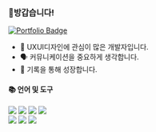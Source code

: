 ### 👋방갑습니다!
<a href="https://www.notion.so/sunjuhyeon/juhyeon-Sun-ae947db426224682935ee15e4bfe4cc6" rel="nofollow"><img src="https://camo.githubusercontent.com/7b52987348ec07a88dfcf2604277007919a82e7e9ee1577dba51b3b5e4c6c273/68747470733a2f2f696d672e736869656c64732e696f2f62616467652f506f7274666f6c696f2d6666666666663f7374796c653d666c61742d737175617265266c6f676f3d4e6f74696f6e266c6f676f436f6c6f723d626c61636b266c696e6b3d68747470733a2f2f7777772e6e6f74696f6e2e736f2f47656f6e2d4c65652d3061326561643830376563323437393162356637356135643039373466636138" alt="Portfolio Badge" data-canonical-src="https://img.shields.io/badge/Portfolio-ffffff?style=flat-square&amp;logo=Notion&amp;logoColor=black&amp;link=https://www.notion.so/sunjuhyeon/juhyeon-Sun-ae947db426224682935ee15e4bfe4cc6" style="max-width: 100%;"></a>
<br/>
<ul>
  <li> 🌈 UXUI디자인에 관심이 많은 개발자입니다.</li>
  <li> 🗣️ 커뮤니케이션을 중요하게 생각합니다.</li>
  <li> 📖 기록을 통해 성장합니다.</li>
</ul>
<div style="margin-top=10px"><h4>📚 언어 및 도구</h1></div>
<p>
<img src="https://img.shields.io/badge/javascript-F7DF1E?style=flat-square&logo=javascript&logoColor=white"/>
<img src="https://img.shields.io/badge/react-61DAFB?style=flat-square&logo=react&logoColor=white"/>
<img src="https://img.shields.io/badge/vue-4FC08D?style=flat-square&logo=vuedotjs&logoColor=white"/>
<img src="https://img.shields.io/badge/scss-CC6699?style=flat-square&logo=sass&logoColor=white"/><br/>
<img src="https://img.shields.io/badge/node-339933?style=flat-square&logo=nodedotjs&logoColor=white"/>
<img src="https://img.shields.io/badge/express-000000?style=flat-square&logo=express&logoColor=white"/>
<img src="https://img.shields.io/badge/mysql-4479A1?style=flat-square&logo=mysql&logoColor=white"/>
</p>
<!--
**Sunjuhyeon/Sunjuhyeon** is a ✨ _special_ ✨ repository because its `README.md` (this file) appears on your GitHub profile.

Here are some ideas to get you started:

- 🔭 I’m currently working on ...
- 🌱 I’m currently learning ...
- 👯 I’m looking to collaborate on ...
- 🤔 I’m looking for help with ...
- 💬 Ask me about ...
- 📫 How to reach me: ...
- 😄 Pronouns: ...
- ⚡ Fun fact: ...
-->

